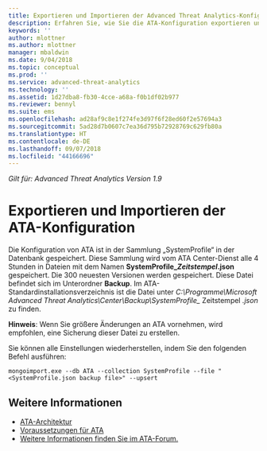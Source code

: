 ```yaml
---
title: Exportieren und Importieren der Advanced Threat Analytics-Konfiguration | Microsoft-Dokumentation
description: Erfahren Sie, wie Sie die ATA-Konfiguration exportieren und importieren.
keywords: ''
author: mlottner
ms.author: mlottner
manager: mbaldwin
ms.date: 9/04/2018
ms.topic: conceptual
ms.prod: ''
ms.service: advanced-threat-analytics
ms.technology: ''
ms.assetid: 1d27dba8-fb30-4cce-a68a-f0b1df02b977
ms.reviewer: bennyl
ms.suite: ems
ms.openlocfilehash: ad28af9c8e1f274fe3d97f6f28ed60f2e57694a3
ms.sourcegitcommit: 5ad28d7b0607c7ea36d795b72928769c629fb80a
ms.translationtype: HT
ms.contentlocale: de-DE
ms.lasthandoff: 09/07/2018
ms.locfileid: "44166696"
---
```

*Gilt für: Advanced Threat Analytics Version 1.9*



# <a name="export-and-import-the-ata-configuration"></a>Exportieren und Importieren der ATA-Konfiguration
Die Konfiguration von ATA ist in der Sammlung „SystemProfile“ in der Datenbank gespeichert.
Diese Sammlung wird vom ATA Center-Dienst alle 4 Stunden in Dateien mit dem Namen **SystemProfile_*Zeitstempel*.json** gespeichert. Die 300 neuesten Versionen werden gespeichert.
Diese Datei befindet sich im Unterordner **Backup**. Im ATA-Standardinstallationsverzeichnis ist die Datei unter *C:\Programme\Microsoft Advanced Threat Analytics\Center\Backup\SystemProfile_* Zeitstempel *.json* zu finden. 

**Hinweis**: Wenn Sie größere Änderungen an ATA vornehmen, wird empfohlen, eine Sicherung dieser Datei zu erstellen.

Sie können alle Einstellungen wiederherstellen, indem Sie den folgenden Befehl ausführen:

`mongoimport.exe --db ATA --collection SystemProfile --file "<SystemProfile.json backup file>" --upsert`

## <a name="see-also"></a>Weitere Informationen
- [ATA-Architektur](ata-architecture.md)
- [Voraussetzungen für ATA](ata-prerequisites.md)
- [Weitere Informationen finden Sie im ATA-Forum.](https://social.technet.microsoft.com/Forums/security/home?forum=mata)

